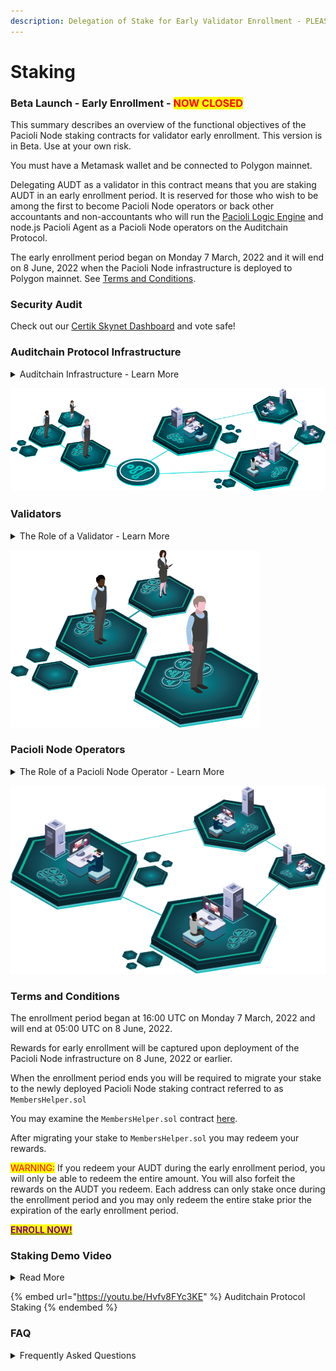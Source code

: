 ```yaml
---
description: Delegation of Stake for Early Validator Enrollment - PLEASE READ CAREFULLY
---
```


# Staking

### Beta Launch - Early Enrollment - <mark style="color:red;">NOW CLOSED</mark>&#x20;

This summary describes an overview of the functional objectives of the Pacioli Node staking contracts for validator early enrollment. This version is in Beta. Use at your own risk.

You must have a Metamask wallet and be connected to Polygon mainnet.&#x20;

Delegating AUDT as a validator in this contract means that you are staking AUDT in an early enrollment period. It is reserved for those who wish to be among the first to become Pacioli Node operators or back other accountants and non-accountants who will run the [Pacioli Logic Engine](https://docs.auditchain.finance/auditchain-protocol/pacioli-logic-and-rules-engine) and node.js Pacioli Agent as a Pacioli Node operators on the Auditchain Protocol.&#x20;

The early enrollment period began on Monday 7 March, 2022 and it will end on 8 June, 2022 when the Pacioli Node infrastructure is deployed to Polygon mainnet. See [Terms and Conditions](staking-rewards.md#terms-and-conditions).

### **Security Audit**

Check out our [Certik Skynet Dashboard](https://www.certik.com/projects/auditchain) and vote safe!&#x20;

### Auditchain Protocol Infrastructure

<details>

<summary>Auditchain Infrastructure - Learn More </summary>

The diagram below illustrates the infrastructure of the Auditchain Protocol. The actors on the left are validators. Validators own and delegate AUDT to Pacioli Node operators on the right. They earn rewards for "backing" Pacioli Node operators. Validators may also run Pacioli Nodes.

Pacioli Node operators operate instances of the Pacioli Logic Engine on the Auditchain Protocol and validate financial reports and financial report models to detect inconsistencies. They also earn rewards for each validation and share the rewards with validators who delegate AUDT. See [Pacioli Logic and Rules Engine](https://docs.auditchain.finance/auditchain-protocol/pacioli-logic-and-rules-engine).&#x20;

</details>

![Auditchain Protocol Infrastructure](<../.gitbook/assets/Actors - INFRASTRUCTURE Gitbook.png>)

### Validators

<details>

<summary>The Role of a Validator - Learn More</summary>

A validator is an actor on the Auditchain Protocol who delegates AUDT to Pacioli Node operators. A validator may also act as a Pacioli Node operator. A validator can be anyone who holds AUDT in their wallet. Validators play a critical role in the incentive system for supporting and expanding the Auditchain Protocol infrastructure which is supported by Pacioli Node operators.

</details>

![Validators - Delegators](<../.gitbook/assets/Actors - VALIDATORS Gitbook.png>)

###

### Pacioli Node Operators

<details>

<summary>The Role of a Pacioli Node Operator - Learn More</summary>

A Pacioli Node operator is an actor on the Auditchain Protocol who installs the [Pacioli Logic Engine ](https://docs.auditchain.finance/auditchain-protocol/pacioli-logic-and-rules-engine)and the Pacioli Agent on their own server. Pacioli Node operators make their instance of the Pacioli Logic Engine available on the Auditchain Protocol to detect and fulfill requests for validation. When a validation request is detected, the Pacioli Nodes "race" to compete with other Pacioli Node operators on the Auditchain Protocol to fulfil the validation request.

</details>

![Pacioli Node Operators](<../.gitbook/assets/Actors - NODE OPERATORS Gitbook.png>)

### Terms and Conditions

The enrollment period began at 16:00 UTC on Monday 7 March, 2022 and will end at 05:00 UTC on 8 June, 2022.&#x20;

Rewards for early enrollment will be captured upon deployment of the Pacioli Node infrastructure on 8 June, 2022 or earlier.&#x20;

When the enrollment period ends you will be required to migrate your stake to the newly deployed Pacioli Node staking contract referred to as `MembersHelper.sol`

You may examine the `MembersHelper.sol` contract [here](https://github.com/Auditchain/Core-Smart-Contracts-v1/blob/main/contracts/Auditchain/MemberHelpers.sol).&#x20;

After migrating your stake to `MembersHelper.sol` you may redeem your rewards.&#x20;

<mark style="color:red;">WARNING:</mark> If you redeem your AUDT during the early enrollment period, you will only be able to redeem the entire amount. You will also forfeit the rewards on the AUDT you redeem. Each address can only stake once during the enrollment period and you may only redeem the entire stake prior the expiration of the early enrollment period.&#x20;

[<mark style="color:purple;">**ENROLL NOW!**</mark>](https://auditchain.finance/staking)

### Staking Demo Video

<details>

<summary>Read More</summary>

Play the video to review the staking procedure. Did you read this entire page yet? If not please do so now.

</details>

{% embed url="https://youtu.be/Hvfv8FYc3KE" %}
Auditchain Protocol Staking
{% endembed %}

### FAQ

<details>

<summary>Frequently Asked Questions</summary>

**Q: How long do I have to remain staked?**

A: Until 8 June 2022.

**Q: What happens on 8 June 2022?**

A: You will be required to move your AUDT to the `MembersHelper.sol` contract.&#x20;

**Q: How do I move my AUDT to the MembersHelpers.sol contract?**

A: You will be prompted to click a function that automatically moves your stake to the new    contract.

**Q: When do I receive my rewards?**

A: After you move to the new `MembersHelpers.sol` contract you may redeem any amount of your stake and rewards.&#x20;

**Q: Do I still receive rewards if I redeem before 8 June, 2022?**

A: You forfeit your rewards on the AUDT you redeem before 8 June, 2022.

**Q: When will the new contracts launch?**

A: `MembersHelpers.sol` will launch on 8 June, 2022.

**Q: If I participate in early enrollment now, can I also operate a Pacioli Node?**

A: Yes. You may also operate a Pacioli Node at any time after deployment.

**Q: What is the reward for participating in early enrollment?**

A: The rate for rewards will be 12%. You will earn .002 AUDT per day for each AUDT staked.

**Q: What is the MembersHelpers.sol contract and how does it work?**

A: The MembersHelpers.sol contract is the contract that allocates rewards among validators and Pacioli Node operators.

</details>



